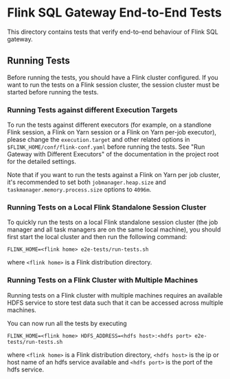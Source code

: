 # Flink SQL Gateway End-to-End Tests

This directory contains tests that verify end-to-end behaviour of Flink SQL gateway.

## Running Tests

Before running the tests, you should have a Flink cluster configured. If you want to run the tests on a Flink session cluster, the session cluster must be started before running the tests.

### Running Tests against different Execution Targets

To run the tests against different executors (for example, on a standlone Flink session, a Flink on Yarn session or a Flink on Yarn per-job executor), please change the `execution.target` and other related options in `$FLINK_HOME/conf/flink-conf.yaml` before running the tests. See "Run Gateway with Different Executors" of the documentation in the project root for the detailed settings.

Note that if you want to run the tests against a Flink on Yarn per job cluster, it's recommended to set both `jobmanager.heap.size` and `taskmanager.memory.process.size` options to `4096m`.

### Running Tests on a Local Flink Standalone Session Cluster

To quickly run the tests on a local Flink standalone session cluster (the job manager and all task managers are on the same local machine), you should first start the local cluster and then run the following command:

```
FLINK_HOME=<flink home> e2e-tests/run-tests.sh
```

where `<flink home>` is a Flink distribution directory.

### Running Tests on a Flink Cluster with Multiple Machines

Running tests on a Flink cluster with multiple machines requires an available HDFS service to store test data such that it can be accessed across multiple machines. 

You can now run all the tests by executing
```
FLINK_HOME=<flink home> HDFS_ADDRESS=<hdfs host>:<hdfs port> e2e-tests/run-tests.sh
```

where `<flink home>` is a Flink distribution directory, `<hdfs host>` is the ip or host name of an hdfs service available and `<hdfs port>` is the port of the hdfs service.
